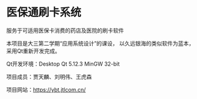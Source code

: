 # 医保通刷卡系统
服务于可适用医保卡消费的药店及医院的刷卡软件

本项目是大三第二学期“应用系统设计”的课设，
以久远银海的类似软件为蓝本，采用Qt重新开发完成。

Qt开发环境：Desktop Qt 5.12.3 MinGW 32-bit

项目成员：贾天麟、刘明伟、王虎森

项目网站：https://ybt.jtlcom.cn/

